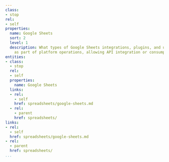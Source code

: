 ```yaml
---
class:
- stop
rel:
- self
properties:
  name: Google Sheets
  sort: 2
  level: 1
  description: What types of Google Sheets integrations, plugins, and usage is available
    as part of platform operations, allowing API integration or consumption via sheets.
entities:
- class:
  - stop
  rel:
  - self
  properties:
    name: Google Sheets
  links:
  - rel:
    - self
    href: spreadsheets/google-sheets.md
  - rel:
    - parent
    href: spreadsheets/
links:
- rel:
  - self
  href: spreadsheets/google-sheets.md
- rel:
  - parent
  href: spreadsheets/
...
```

